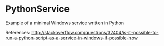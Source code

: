 PythonService
=============

Example of a minimal Windows service written in Python

References: http://stackoverflow.com/questions/32404/is-it-possible-to-run-a-python-script-as-a-service-in-windows-if-possible-how
